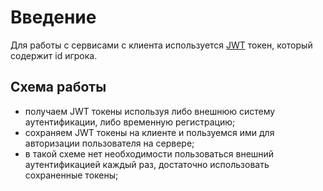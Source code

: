 # Введение

Для работы с сервисами с клиента используется [JWT](https://jwt.io) токен, который содержит id игрока.

## Схема работы

- получаем JWT токены используя либо внешнюю систему аутентификации, либо временную регистрацию;
- сохраняем JWT токены на клиенте и пользуемся ими для авторизации пользователя на сервере;
- в такой схеме нет необходимости пользоваться внешний аутентификацией каждый раз, достаточно использовать
  сохраненные токены;
  




